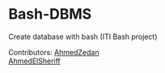 # Bash-DBMS

Create database with bash (ITI Bash project)

Contributors:
[AhmedZedan](https://github.com/AhmedZedan) <br />
[AhmedElSheriff](https://github.com/AhmedElSheriff)
